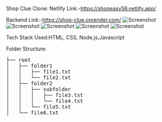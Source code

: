 
Shop Clue Clone:
Netlify Link:-https://shopeasy56.netlify.app/

Backend Link:-https://shop-clue.onrender.com/
![Screenshot](https://github.com/Halderpritam123/Project-sss/blob/main/shopClue1.png)
![Screenshot](https://github.com/Halderpritam123/Project-sss/blob/main/shopClue2.png)
![Screenshot](https://github.com/Halderpritam123/Project-sss/blob/main/shopClue3.png)
![Screenshot](https://github.com/Halderpritam123/Project-sss/blob/main/shopClue4.png)
![Screenshot](https://github.com/Halderpritam123/Project-sss/blob/main/shopClue5.png)

Tech Stack Used:HTML, CSS, Node.js,Javascript

Folder Structure:
<pre>
├── root
│   ├── folder1
│   │   ├── file1.txt
│   │   └── file2.txt
│   ├── folder2
│   │   ├── subfolder
│   │   │   ├── file3.txt
│   │   │   └── file4.txt
│   │   └── file5.txt
│   └── file6.txt
</pre>
